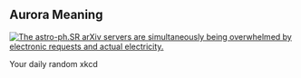 ## Aurora Meaning
[![The astro-ph.SR arXiv servers are simultaneously being overwhelmed by electronic requests and actual electricity.](https://imgs.xkcd.com/comics/aurora_meaning.png)](https://xkcd.com/2233/ "The astro-ph.SR arXiv servers are simultaneously being overwhelmed by electronic requests and actual electricity.")

Your daily random xkcd
